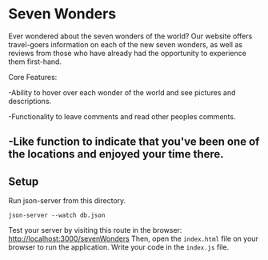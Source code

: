 # Seven Wonders
Ever wondered about the seven wonders of the world? Our website offers travel-goers information on each of the new seven wonders, as well as reviews from those who have already had the opportunity to experience them first-hand.

Core Features:

-Ability to hover over each wonder of the world and see pictures and descriptions.

-Functionality to leave comments and read other peoples comments.

-Like function to indicate that you've been one of the locations and enjoyed your time there.
---
## Setup
Run json-server from this directory.
```
json-server --watch db.json
```
Test your server by visiting this route in the browser:
[http://localhost:3000/sevenWonders](http://localhost:3000/sevenWonders)
Then, open the `index.html` file on your browser to run the application.
Write your code in the `index.js` file.